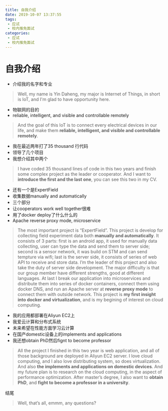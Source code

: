 ```yaml
---
title: 自我介绍
date: 2019-10-07 13:37:55
tags: 
 - 应试
 - 校内推免面试
categories: 
 - 应试
 - 校内推免面试
---
```

# 自我介绍

* 介绍我的名字和专业

>Well, my name is Yin Daheng, my major is Internet of Things, in short is IoT, and I'm glad to have opportunity here.

* 物联网的目的
* reliable, intelligent, and visible and controllable remotely

>And the goal of this IoT is to connect every electrical devices in our life, and make them **reliable, intelligent, and visible and controllable remotely**.

* 我在最近两年打了35 thousand 行代码
* 领导了几个项目
* 我想介绍其中两个

>I have coded 35 thousand lines of code in this two years and finish some complex project as the leader or cooperator. And I want to **introduce the first and the last one**, you can see this two in my CV.

* 还有一个是ExpertField
* 收集数据manually and automatically
* 三个部分
* 让cooperators work well together很难
* 用了docker deploy了什么什么的
* Apache reverse proxy mode, microservice

>The most important project is “ExpertField”. This project is develop for collecting field experiment data both **manually and automatically**. It consists of 3 parts: first is an android app, it used for manually data collecting, user can type the data and send them to server side; second is a sensor network, it was build on STM and can send tempture via wifi; last is the server side, it consists of series of web API to receive and store data. I’m the leader of this project and also take the duty of server side development. The major difficulty is that our group member have different strengths, good at different languages. At last I break our application into microservices and distribute them into series of docker containers, connect them using docker DNS, and run an Apache server at **reverse proxy mode** to connect them with outside network. This project is **my first insight into docker and virtualization**, and is my begining of interest on cloud computing.

* 我的应用都部署在Aliyun EC2上
* 我爱云计算和分布式系统
* 未来希望在性能方面学习云计算
* 在国产domestic设备上的implements and applications
* 我还想obtain PhD然后fignt to become professor

>All the project I finished in this two year is web application, and all of those background are deployed in Aliyun EC2 server. I love cloud computing, and I also love distributing system, so does virtualization. And also **the implements and applications on domestic devices**. And my future plan is to research on the cloud computing, in the aspect of performance optimization. After master’s degree, I also want to **obtain PhD**, and **fight to become a professor in a university**.

结尾

>Well, that’s all, emmm, any questions?
